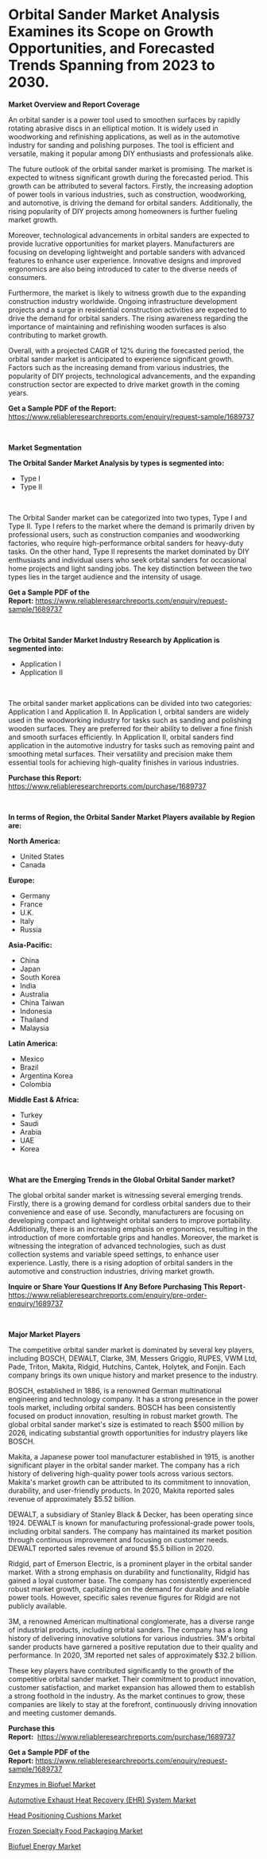 <p><h1>Orbital Sander Market Analysis Examines its Scope on Growth Opportunities, and Forecasted Trends Spanning from 2023 to 2030.</h1></p><p><strong>Market Overview and Report Coverage</strong></p>
<p><p>An orbital sander is a power tool used to smoothen surfaces by rapidly rotating abrasive discs in an elliptical motion. It is widely used in woodworking and refinishing applications, as well as in the automotive industry for sanding and polishing purposes. The tool is efficient and versatile, making it popular among DIY enthusiasts and professionals alike.</p><p>The future outlook of the orbital sander market is promising. The market is expected to witness significant growth during the forecasted period. This growth can be attributed to several factors. Firstly, the increasing adoption of power tools in various industries, such as construction, woodworking, and automotive, is driving the demand for orbital sanders. Additionally, the rising popularity of DIY projects among homeowners is further fueling market growth.</p><p>Moreover, technological advancements in orbital sanders are expected to provide lucrative opportunities for market players. Manufacturers are focusing on developing lightweight and portable sanders with advanced features to enhance user experience. Innovative designs and improved ergonomics are also being introduced to cater to the diverse needs of consumers.</p><p>Furthermore, the market is likely to witness growth due to the expanding construction industry worldwide. Ongoing infrastructure development projects and a surge in residential construction activities are expected to drive the demand for orbital sanders. The rising awareness regarding the importance of maintaining and refinishing wooden surfaces is also contributing to market growth.</p><p>Overall, with a projected CAGR of 12% during the forecasted period, the orbital sander market is anticipated to experience significant growth. Factors such as the increasing demand from various industries, the popularity of DIY projects, technological advancements, and the expanding construction sector are expected to drive market growth in the coming years.</p></p>
<p><strong>Get a Sample PDF of the Report:</strong> <a href="https://www.reliableresearchreports.com/enquiry/request-sample/1689737">https://www.reliableresearchreports.com/enquiry/request-sample/1689737</a></p>
<p>&nbsp;</p>
<p><strong>Market Segmentation</strong></p>
<p><strong>The Orbital Sander Market Analysis by types is segmented into:</strong></p>
<p><ul><li>Type I</li><li>Type II</li></ul></p>
<p>&nbsp;</p>
<p><p>The Orbital Sander market can be categorized into two types, Type I and Type II. Type I refers to the market where the demand is primarily driven by professional users, such as construction companies and woodworking factories, who require high-performance orbital sanders for heavy-duty tasks. On the other hand, Type II represents the market dominated by DIY enthusiasts and individual users who seek orbital sanders for occasional home projects and light sanding jobs. The key distinction between the two types lies in the target audience and the intensity of usage.</p></p>
<p><strong>Get a Sample PDF of the Report:</strong>&nbsp;<a href="https://www.reliableresearchreports.com/enquiry/request-sample/1689737">https://www.reliableresearchreports.com/enquiry/request-sample/1689737</a></p>
<p>&nbsp;</p>
<p><strong>The Orbital Sander Market Industry Research by Application is segmented into:</strong></p>
<p><ul><li>Application I</li><li>Application II</li></ul></p>
<p>&nbsp;</p>
<p><p>The orbital sander market applications can be divided into two categories: Application I and Application II. In Application I, orbital sanders are widely used in the woodworking industry for tasks such as sanding and polishing wooden surfaces. They are preferred for their ability to deliver a fine finish and smooth surfaces efficiently. In Application II, orbital sanders find application in the automotive industry for tasks such as removing paint and smoothing metal surfaces. Their versatility and precision make them essential tools for achieving high-quality finishes in various industries.</p></p>
<p><strong>Purchase this Report:</strong>&nbsp; <a href="https://www.reliableresearchreports.com/purchase/1689737">https://www.reliableresearchreports.com/purchase/1689737</a></p>
<p>&nbsp;</p>
<p><strong>In terms of Region, the Orbital Sander Market Players available by Region are:</strong></p>
<p>
    <p> <strong> North America: </strong>
        <ul>
            <li>United States</li>
            <li>Canada</li>
        </ul>
        </p> 
    <p> <strong> Europe: </strong>
        <ul>
            <li>Germany</li>
            <li>France</li>
            <li>U.K.</li>
            <li>Italy</li>
            <li>Russia</li>
        </ul>
        </p> 
    <p> <strong> Asia-Pacific: </strong>
        <ul>
            <li>China</li>
            <li>Japan</li>
            <li>South Korea</li>
            <li>India</li>
            <li>Australia</li>
            <li>China Taiwan</li>
            <li>Indonesia</li>
            <li>Thailand</li>
            <li>Malaysia</li>
        </ul>
        </p> 
    <p> <strong> Latin America: </strong>
        <ul>
            <li>Mexico</li>
            <li>Brazil</li>
            <li>Argentina Korea</li>
            <li>Colombia</li>
        </ul>
        </p> 
    <p> <strong> Middle East & Africa: </strong>
        <ul>
            <li>Turkey</li>
            <li>Saudi</li>
            <li>Arabia</li>
            <li>UAE</li>
            <li>Korea</li>
        </ul>
    </p>
    </p>
<p>&nbsp;</p>
<p><strong>What are the Emerging Trends in the Global Orbital Sander market?</strong></p>
<p><p>The global orbital sander market is witnessing several emerging trends. Firstly, there is a growing demand for cordless orbital sanders due to their convenience and ease of use. Secondly, manufacturers are focusing on developing compact and lightweight orbital sanders to improve portability. Additionally, there is an increasing emphasis on ergonomics, resulting in the introduction of more comfortable grips and handles. Moreover, the market is witnessing the integration of advanced technologies, such as dust collection systems and variable speed settings, to enhance user experience. Lastly, there is a rising adoption of orbital sanders in the automotive and construction industries, driving market growth.</p></p>
<p><strong>Inquire or Share Your Questions If Any Before Purchasing This Report</strong>- <a href="https://www.reliableresearchreports.com/enquiry/pre-order-enquiry/1689737">https://www.reliableresearchreports.com/enquiry/pre-order-enquiry/1689737</a></p>
<p>&nbsp;</p>
<p><strong>Major Market Players</strong></p>
<p><p>The competitive orbital sander market is dominated by several key players, including BOSCH, DEWALT, Clarke, 3M, Messers Griggio, RUPES, VWM Ltd, Pade, Triton, Makita, Ridgid, Hutchins, Cantek, Holytek, and Fonjin. Each company brings its own unique history and market presence to the industry.</p><p>BOSCH, established in 1886, is a renowned German multinational engineering and technology company. It has a strong presence in the power tools market, including orbital sanders. BOSCH has been consistently focused on product innovation, resulting in robust market growth. The global orbital sander market's size is estimated to reach $500 million by 2026, indicating substantial growth opportunities for industry players like BOSCH.</p><p>Makita, a Japanese power tool manufacturer established in 1915, is another significant player in the orbital sander market. The company has a rich history of delivering high-quality power tools across various sectors. Makita's market growth can be attributed to its commitment to innovation, durability, and user-friendly products. In 2020, Makita reported sales revenue of approximately $5.52 billion.</p><p>DEWALT, a subsidiary of Stanley Black & Decker, has been operating since 1924. DEWALT is known for manufacturing professional-grade power tools, including orbital sanders. The company has maintained its market position through continuous improvement and focusing on customer needs. DEWALT reported sales revenue of around $5.5 billion in 2020.</p><p>Ridgid, part of Emerson Electric, is a prominent player in the orbital sander market. With a strong emphasis on durability and functionality, Ridgid has gained a loyal customer base. The company has consistently experienced robust market growth, capitalizing on the demand for durable and reliable power tools. However, specific sales revenue figures for Ridgid are not publicly available.</p><p>3M, a renowned American multinational conglomerate, has a diverse range of industrial products, including orbital sanders. The company has a long history of delivering innovative solutions for various industries. 3M's orbital sander products have garnered a positive reputation due to their quality and performance. In 2020, 3M reported net sales of approximately $32.2 billion.</p><p>These key players have contributed significantly to the growth of the competitive orbital sander market. Their commitment to product innovation, customer satisfaction, and market expansion has allowed them to establish a strong foothold in the industry. As the market continues to grow, these companies are likely to stay at the forefront, continuously driving innovation and meeting customer demands.</p></p>
<p><strong>Purchase this Report:</strong>&nbsp;&nbsp;<a href="https://www.reliableresearchreports.com/purchase/1689737">https://www.reliableresearchreports.com/purchase/1689737</a></p>
<p></p>
<p><strong>Get a Sample PDF of the Report:</strong>&nbsp;<a href="https://www.reliableresearchreports.com/enquiry/request-sample/1689737">https://www.reliableresearchreports.com/enquiry/request-sample/1689737</a></p>
<p><p><a href="https://medium.com/@robinsinghrp23/enzymes-in-biofuel-market-share-evolution-and-market-growth-trends-2023-2030-2801ba03b54d">Enzymes in Biofuel Market</a></p><p><a href="https://github.com/PeterParrish5/Market-Research-Report-List-1/blob/main/automotive-exhaust-heat-recovery-ehr-system-market.md">Automotive Exhaust Heat Recovery (EHR) System Market</a></p><p><a href="https://github.com/CliffMedina6/Market-Research-Report-List-1/blob/main/head-positioning-cushions-market.md">Head Positioning Cushions Market</a></p><p><a href="https://www.linkedin.com/pulse/frozen-specialty-food-packaging-market-size-share-amp-trends-dn7qe/">Frozen Specialty Food Packaging Market</a></p><p><a href="https://medium.com/@abhishekreliable23/biofuel-energy-market-analysis-and-sze-forecasted-for-period-from-2023-to-2030-76c1348512f9">Biofuel Energy Market</a></p></p>